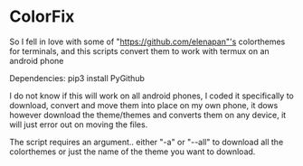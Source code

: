# ColorFix
So I fell in love with some of "https://github.com/elenapan"'s colorthemes for terminals, and this scripts convert them to work with termux on an android phone

Dependencies:
pip3 install PyGithub

I do not know if this will work on all android phones, I coded it specifically to download, convert and move them into place on my own phone, it dows however download the theme/themes and converts them on any device, it will just error out on moving the files.

The script requires an argument.. either "-a" or "--all" to download all the colorthemes or just the name of the theme you want to download.
